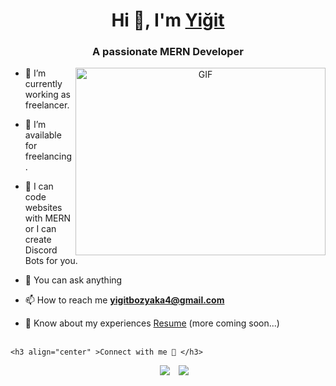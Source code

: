 <h1 align="center">Hi 👋, I'm <a href="https://yigitbozyaka.com" target="blank">
Yiğit</a></h1>
<h3 align="center">A passionate MERN Developer</h3>


<a target="_blank" align="center">
  <img align="right" top="500" height="300" width="400" alt="GIF" src="https://media.giphy.com/media/SWoSkN6DxTszqIKEqv/giphy.gif">
</a>

- 🔭 I’m currently working as freelancer.

- 🤝 I’m available for freelancing.

- 📝 I can code websites with MERN or I can create Discord Bots for you.

- 💬 You can ask anything

- 📫 How to reach me **yigitbozyaka4@gmail.com**

- 📄 Know about my experiences <a href="https://github.com/yigitbozyaka" target="blank">Resume</a> (more coming soon...)
<br/> <br/>




<p align="center">
	
	<h3 align="center" >Connect with me 🤝 </h3>

 <div align="center"  class="icons-social" style="margin-left: 10px;">
        <a style="margin-left: 10px;"  target="_blank" href="https://www.linkedin.com/in/yigitbozyaka/">
			<img src="https://img.icons8.com/doodle/40/000000/linkedin--v2.png"></a>
        <a style="margin-left: 10px;" target="_blank" href="https://github.com/yigitbozyaka">
		<img src="https://img.icons8.com/doodle/40/000000/github--v1.png"></a>
      </div>

</p>

